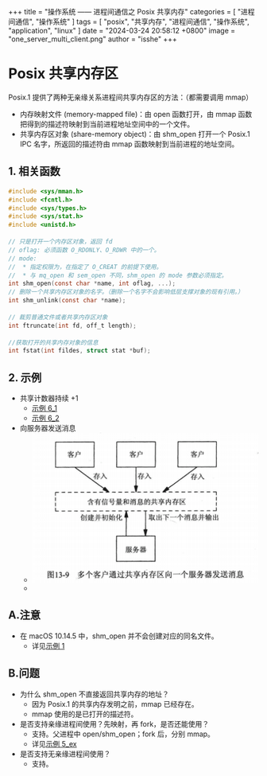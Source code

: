 +++
title = "操作系统 —— 进程间通信之 Posix 共享内存"
categories = [ "进程间通信", "操作系统" ]
tags = [ "posix", "共享内存", "进程间通信", "操作系统", "application", "linux" ]
date = "2024-03-24 20:58:12 +0800"
image = "one_server_multi_client.png"
author = "isshe"
+++


# Posix 共享内存区
Posix.1 提供了两种无亲缘关系进程间共享内存区的方法：（都需要调用 mmap）
* 内存映射文件 (memory-mapped file)：由 open 函数打开，由 mmap 函数把得到的描述符映射到当前进程地址空间中的一个文件。
* 共享内存区对象 (share-memory object)：由 shm_open 打开一个 Posix.1 IPC 名字，所返回的描述符由 mmap 函数映射到当前进程的地址空间。


## 1. 相关函数
```c
#include <sys/mman.h>
#include <fcntl.h>
#include <sys/types.h>
#include <sys/stat.h>
#include <unistd.h>

// 只是打开一个内存区对象，返回 fd
// oflag: 必须函数 O_RDONLY、O_RDWR 中的一个。
// mode: 
//  * 指定权限为，在指定了 O_CREAT 的前提下使用。
//  * 与 mq_open 和 sem_open 不同，shm_open 的 mode 参数必须指定。
int shm_open(const char *name, int oflag, ...);
// 删除一个共享内存区对象的名字。（删除一个名字不会影响低层支撑对象的现有引用。）
int shm_unlink(const char *name);

// 裁剪普通文件或者共享内存区对象
int ftruncate(int fd, off_t length);

//获取打开的共享内存对象的信息
int fstat(int fildes, struct stat *buf);
```

## 2. 示例
* 共享计数器持续 +1
    * [示例 6_1](Examples/6_1_ex_pxshm_server1.c)
    * [示例 6_2](Examples/6_2_ex_pxshm_client1.c)
* 向服务器发送消息
    * ![](one_server_multi_client.png)
    * 

## A.注意
* 在 macOS 10.14.5 中，shm_open 并不会创建对应的同名文件。
    * 详见[示例 1](Examples/1_ex_shm_create.c)

## B.问题
* 为什么 shm_open 不直接返回共享内存的地址？
    * 因为 Posix.1 的共享内存发明之前，mmap 已经存在。
    * mmap 使用的是已打开的描述符。
* 是否支持亲缘进程间使用？先映射，再 fork，是否还能使用？
    * 支持。父进程中 open/shm_open；fork 后，分别 mmap。
    * 详见[示例 5_ex](Examples/5_ex_pxshm_test3.c)
* 是否支持无亲缘进程间使用？
    * 支持。


